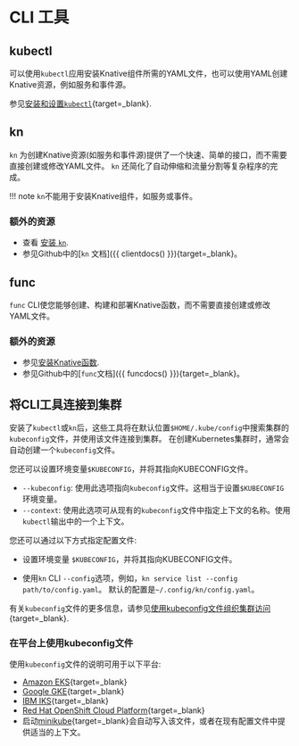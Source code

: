 # CLI 工具



## kubectl

可以使用`kubectl`应用安装Knative组件所需的YAML文件，也可以使用YAML创建Knative资源，例如服务和事件源。

参见[安装和设置`kubectl`](https://kubernetes.io/docs/tasks/tools/install-kubectl/){target=_blank}.

## kn

`kn` 为创建Knative资源(如服务和事件源)提供了一个快速、简单的接口，而不需要直接创建或修改YAML文件。
`kn` 还简化了自动伸缩和流量分割等复杂程序的完成。

!!! note
    `kn`不能用于安装Knative组件，如服务或事件。

### 额外的资源

- 查看 [安装 `kn`](install-kn.md).
- 参见Github中的[`kn` 文档]({{ clientdocs() }}){target=_blank}。

## func

`func`  CLI使您能够创建、构建和部署Knative函数，而不需要直接创建或修改YAML文件。

### 额外的资源

- 参见[安装Knative函数](../functions/install-func.md).
- 参见Github中的[`func`文档]({{ funcdocs() }}){target=_blank}。

## 将CLI工具连接到集群

安装了`kubectl`或`kn`后，这些工具将在默认位置`$HOME/.kube/config`中搜索集群的`kubeconfig`文件，并使用该文件连接到集群。
在创建Kubernetes集群时，通常会自动创建一个`kubeconfig`文件。

您还可以设置环境变量`$KUBECONFIG`，并将其指向KUBECONFIG文件。



- `--kubeconfig`: 使用此选项指向`kubeconfig`文件。这相当于设置`$KUBECONFIG`环境变量。
- `--context`: 使用此选项可从现有的`kubeconfig`文件中指定上下文的名称。使用`kubectl`输出中的一个上下文。


您还可以通过以下方式指定配置文件:

- 设置环境变量 `$KUBECONFIG`，并将其指向KUBECONFIG文件。

- 使用`kn` CLI `--config`选项，例如，`kn service list --config path/to/config.yaml`。
  默认的配置是`~/.config/kn/config.yaml`。

有关`kubeconfig`文件的更多信息，请参见[使用kubeconfig文件组织集群访问](https://kubernetes.io/docs/concepts/configuration/organize-cluster-access-kubeconfig/){target=_blank}.

### 在平台上使用kubeconfig文件

使用`kubeconfig`文件的说明可用于以下平台:

- [Amazon EKS](https://docs.aws.amazon.com/eks/latest/userguide/create-kubeconfig.html){target=_blank}
- [Google GKE](https://cloud.google.com/kubernetes-engine/docs/how-to/cluster-access-for-kubectl){target=_blank}
- [IBM IKS](https://cloud.ibm.com/docs/containers?topic=containers-getting-started){target=_blank}
- [Red Hat OpenShift Cloud Platform](https://docs.openshift.com/container-platform/4.6/cli_reference/openshift_cli/administrator-cli-commands.html#create-kubeconfig){target=_blank}
- 启动[minikube](https://minikube.sigs.k8s.io/docs/start/){target=_blank}会自动写入该文件，或者在现有配置文件中提供适当的上下文。
